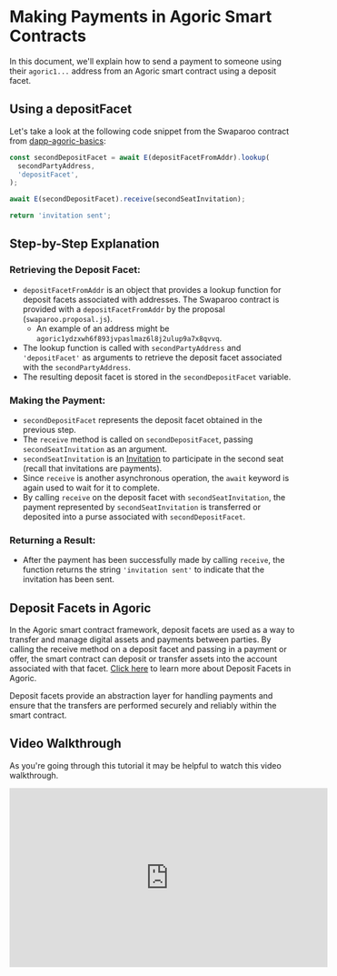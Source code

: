 # Making Payments in Agoric Smart Contracts
In this document, we'll explain how to send a payment to someone using their `agoric1...` address from an Agoric smart contract using a deposit facet.

## Using a depositFacet
Let's take a look at the following code snippet from the Swaparoo contract from [dapp-agoric-basics](https://github.com/Agoric/dapp-agoric-basics):
```js
const secondDepositFacet = await E(depositFacetFromAddr).lookup(
  secondPartyAddress,
  'depositFacet',
);

await E(secondDepositFacet).receive(secondSeatInvitation);

return 'invitation sent';
```

## Step-by-Step Explanation
### Retrieving the Deposit Facet:
- `depositFacetFromAddr` is an object that provides a lookup function for deposit facets associated with addresses. The Swaparoo contract is provided with a `depositFacetFromAddr` by the proposal (`swaparoo.proposal.js`).
  - An example of an address might be `agoric1ydzxwh6f893jvpaslmaz6l8j2ulup9a7x8qvvq`.
- The lookup function is called with `secondPartyAddress` and `'depositFacet'` as arguments to retrieve the deposit facet associated with the `secondPartyAddress`.
- The resulting deposit facet is stored in the `secondDepositFacet` variable.

### Making the Payment:
- `secondDepositFacet` represents the deposit facet obtained in the previous step.
- The `receive` method is called on `secondDepositFacet`, passing `secondSeatInvitation` as an argument.
- `secondSeatInvitation` is an [Invitation](https://docs.agoric.com/glossary/#invitation) to participate in the second seat (recall that invitations are payments).
- Since `receive` is another asynchronous operation, the `await` keyword is again used to wait for it to complete.
- By calling `receive` on the deposit facet with `secondSeatInvitation`, the payment represented by `secondSeatInvitation` is transferred or deposited into a purse associated with `secondDepositFacet`.

### Returning a Result:
- After the payment has been successfully made by calling `receive`, the function returns the string `'invitation sent'` to indicate that the invitation has been sent.

## Deposit Facets in Agoric
In the Agoric smart contract framework, deposit facets are used as a way to transfer and manage digital assets and payments between parties. By calling the receive method on a deposit facet and passing in a payment or offer, the smart contract can deposit or transfer assets into the account associated with that facet. [Click here](https://docs.agoric.com/guides/integration/name-services.html#namesbyaddress-namesbyaddressadmin-and-depositfacet-per-account-namespace) to learn more about Deposit Facets in Agoric.

Deposit facets provide an abstraction layer for handling payments and ensure that the transfers are performed securely and reliably within the smart contract.

## Video Walkthrough
As you're going through this tutorial it may be helpful to watch this video walkthrough.
<iframe width="560" height="315" src="https://www.youtube.com/embed/XeHBMO7SckU" title="YouTube video player" frameborder="0" allow="accelerometer; autoplay; clipboard-write; encrypted-media; gyroscope; picture-in-picture" allowfullscreen></iframe>
